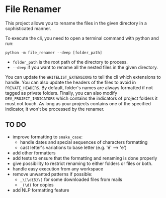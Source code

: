 # File Renamer

This project allows you to rename the files in the given directory in a sophisticated manner.

To execute the cli, you need to open a terminal command with python and run:

```
python -m file_renamer --deep [folder_path]
```

- `folder_path` is the root path of the directory to process.
- `--deep` if you want to rename all the nested files in the given directory.

You can update the `WHITELIST_EXTENSIONS` to tell the cli which extensions to handle. You can also update the headers of the files to avoid in `PRIVATE_HEADERS`. By default, folder's names are always formatted if not tagged as private folders. Finally, you can also modify `DEV_PROJECT_INDICATORS` which contains the indicators of project folders it must not touch. As long as your projects contains one of the specified indicator, it won't be processed by the renamer.

## TO DO

- improve formatting to `snake_case`:
  - handle dates and special sequences of characters formatting
  - cast letter's variations to base letter (e.g. 'é' --> 'e')
- add other formatters
- add tests to ensure that the formatting and renaming is done properly
- give possibility to restrict renaming to either folders or files or both.
- handle easy execution from any workspace
- remove unwanted patterns if possible:
  - `_\[\d{5}\]` for some downloaded files from mails
  - `_(\d)` for copies
- add NLP formatting feature
